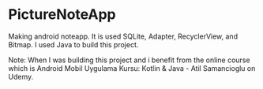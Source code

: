 # PictureNoteApp
Making android noteapp. It is used SQLite, Adapter, RecyclerView, and Bitmap. I used Java to build this project.

Note: When I was building this project and i benefit from the online course which is Android Mobil Uygulama Kursu: Kotlin & Java - Atil Samancioglu on Udemy.

